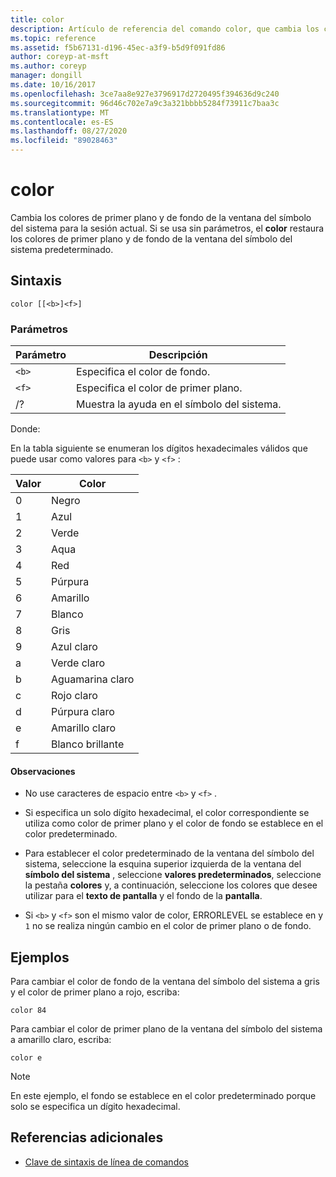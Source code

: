 ```yaml
---
title: color
description: Artículo de referencia del comando color, que cambia los colores de primer plano y de fondo de la ventana del símbolo del sistema para la sesión actual.
ms.topic: reference
ms.assetid: f5b67131-d196-45ec-a3f9-b5d9f091fd86
author: coreyp-at-msft
ms.author: coreyp
manager: dongill
ms.date: 10/16/2017
ms.openlocfilehash: 3ce7aa8e927e3796917d2720495f394636d9c240
ms.sourcegitcommit: 96d46c702e7a9c3a321bbbb5284f73911c7baa3c
ms.translationtype: MT
ms.contentlocale: es-ES
ms.lasthandoff: 08/27/2020
ms.locfileid: "89028463"
---
```

# <a name="color"></a>color

Cambia los colores de primer plano y de fondo de la ventana del símbolo del sistema para la sesión actual. Si se usa sin parámetros, el **color** restaura los colores de primer plano y de fondo de la ventana del símbolo del sistema predeterminado.

## <a name="syntax"></a>Sintaxis

```
color [[<b>]<f>]
```

### <a name="parameters"></a>Parámetros

| Parámetro | Descripción |
| --------- | ----------- |
| `<b>` | Especifica el color de fondo. |
| `<f>` | Especifica el color de primer plano. |
| /? | Muestra la ayuda en el símbolo del sistema. |

Donde:

En la tabla siguiente se enumeran los dígitos hexadecimales válidos que puede usar como valores para `<b>` y `<f>` :

| Valor | Color |
| ----- | ----- |
| 0 | Negro |
| 1 | Azul |
| 2 | Verde |
| 3 | Aqua |
| 4 | Red |
| 5 | Púrpura |
| 6 | Amarillo |
| 7 | Blanco |
| 8 | Gris |
| 9 | Azul claro |
| a | Verde claro |
| b | Aguamarina claro |
| c | Rojo claro |
| d | Púrpura claro |
| e | Amarillo claro |
| f | Blanco brillante |

#### <a name="remarks"></a>Observaciones

- No use caracteres de espacio entre `<b>` y `<f>` .

- Si especifica un solo dígito hexadecimal, el color correspondiente se utiliza como color de primer plano y el color de fondo se establece en el color predeterminado.

- Para establecer el color predeterminado de la ventana del símbolo del sistema, seleccione la esquina superior izquierda de la ventana del **símbolo del sistema** , seleccione **valores predeterminados**, seleccione la pestaña **colores** y, a continuación, seleccione los colores que desee utilizar para el **texto de pantalla** y el fondo de la **pantalla**.

- Si `<b>` y `<f>` son el mismo valor de color, ERRORLEVEL se establece en y `1` no se realiza ningún cambio en el color de primer plano o de fondo.

## <a name="examples"></a>Ejemplos

Para cambiar el color de fondo de la ventana del símbolo del sistema a gris y el color de primer plano a rojo, escriba:

```
color 84
```

Para cambiar el color de primer plano de la ventana del símbolo del sistema a amarillo claro, escriba:

```
color e
```

> [!NOTE]
> En este ejemplo, el fondo se establece en el color predeterminado porque solo se especifica un dígito hexadecimal.

## <a name="additional-references"></a>Referencias adicionales

- [Clave de sintaxis de línea de comandos](command-line-syntax-key.md)
